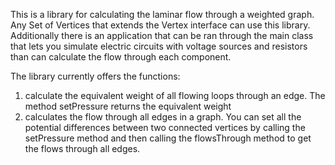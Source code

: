 This is a library for calculating the laminar flow through a weighted graph. Any Set of Vertices that extends the Vertex interface can use this library.
Additionally there is an application that can be ran through the main class that lets you simulate electric circuits with voltage sources and resistors than
can calculate the flow through each component. 

The library currently offers the functions:

1. calculate the equivalent weight of all flowing loops through an edge. The method setPressure returns the equivalent weight
2. calculates the flow through all edges in a graph. You can set all the potential differences between two connected vertices
by calling the setPressure method and then calling the flowsThrough method to get the flows through all edges.
